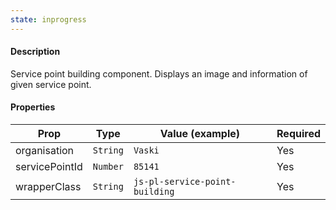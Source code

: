```yaml
---
state: inprogress
---
```


#### Description

Service point building component. Displays an image and information of given service point.

#### Properties

| Prop           | Type     | Value (example)                | Required |
| -------------- | -------- | ------------------------------ | -------- |
| organisation   | `String` | `Vaski`                        | Yes      |
| servicePointId | `Number` | `85141`                        | Yes      |
| wrapperClass   | `String` | `js-pl-service-point-building` | Yes      |
